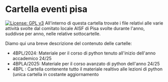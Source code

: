 # Cartella eventi pisa

[![License: GPL v3](https://img.shields.io/badge/License-GPLv3-blue.svg)](https://www.gnu.org/licenses/gpl-3.0)
All'interno di questa cartella trovate i file relativi alle varie attività svolte dal comitato locale AISF di Pisa svolte durante l'anno, suddivse per anno, nelle relative sottocartelle.

Diamo qui una breve descrizione del contenuto delle cartelle:
- 4BPL/2024: Materiale per il corso di python tenuto all'inizio dell'anno accademico 24/25
- 4BPLA/2025: Materiale per il corso avanzato di python dell'anno 24/25
- 4BPL : Cartella contenente tutto il materiale realtivo alle lezioni di python (unica cartella in costante aggiornamento
